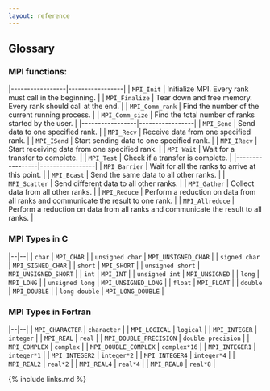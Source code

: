 ```yaml
---
layout: reference
---
```


## Glossary

### MPI functions:

|-----------------|-----------------|
| `MPI_Init`      | Initialize MPI. Every rank must call in the beginning.        |
| `MPI_Finalize`  | Tear down and free memory. Every rank should call at the end. |
| `MPI_Comm_rank` | Find the number of the current running process.               |
| `MPI_Comm_size` | Find the total number of ranks started by the user.           |
|-----------------|-----------------|
| `MPI_Send`      | Send data to one specified rank.                              |
| `MPI_Recv`      | Receive data from one specified rank.                         |
| `MPI_ISend`     | Start sending data to one specified rank.                     |
| `MPI_IRecv`     | Start receiving data from one specified rank.                 |
| `MPI_Wait`      | Wait for a transfer to complete.                              |
| `MPI_Test`      | Check if a transfer is complete.                              |
|-----------------|-----------------|
| `MPI_Barrier`   | Wait for all the ranks to arrive at this point.               |
| `MPI_Bcast`     | Send the same data to all other ranks.                        |
| `MPI_Scatter`   | Send different data to all other ranks.                       |
| `MPI_Gather`    | Collect data from all other ranks.                            |
| `MPI_Reduce`    | Perform a reduction on data from all ranks and communicate the result to one rank.  |
| `MPI_Allreduce` | Perform a reduction on data from all ranks and communicate the result to all ranks. |

### MPI Types in C

|--|--|
| `char`           | `MPI_CHAR`            |
| `unsigned char`  | `MPI_UNSIGNED_CHAR`   |
| `signed char`    | `MPI_SIGNED_CHAR`     |
| `short`          | `MPI_SHORT`           |
| `unsigned short` | `MPI_UNSIGNED_SHORT`  |
| `int`            | `MPI_INT`             |
| `unsigned int`   | `MPI_UNSIGNED`        |
| `long`           | `MPI_LONG`            |
| `unsigned long`  | `MPI_UNSIGNED_LONG`   |
| `float`          | `MPI_FLOAT`           |
| `double`         | `MPI_DOUBLE`          |
| `long double`    | `MPI_LONG_DOUBLE`     |

### MPI Types in Fortran

|--|--|
| `MPI_CHARACTER`         | `character`         |
| `MPI_LOGICAL`           | `logical`           |
| `MPI_INTEGER`           | `integer`           |
| `MPI_REAL`              | `real`              |
| `MPI_DOUBLE_PRECISION`  | `double precision`  |
| `MPI_COMPLEX`           | `complex`           |
| `MPI_DOUBLE_COMPLEX`    | `complex*16`        |
| `MPI_INTEGER1`          | `integer*1`         |
| `MPI_INTEGER2`          | `integer*2`         |
| `MPI_INTEGER4`          | `integer*4`         |
| `MPI_REAL2`             | `real*2`            |
| `MPI_REAL4`             | `real*4`            |
| `MPI_REAL8`             | `real*8`            |

{% include links.md %}
